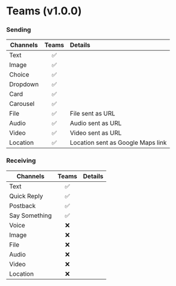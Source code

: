 # Teams (v1.0.0)

### Sending

| Channels | Teams | Details                           |
| -------- | :---: | :-------------------------------- |
| Text     |  ✅   |                                   |
| Image    |  ✅   |                                   |
| Choice   |  ✅   |                                   |
| Dropdown |  ✅   |                                   |
| Card     |  ✅   |                                   |
| Carousel |  ✅   |                                   |
| File     |  ✅   | File sent as URL                  |
| Audio    |  ✅   | Audio sent as URL                 |
| Video    |  ✅   | Video sent as URL                 |
| Location |  ✅   | Location sent as Google Maps link |

### Receiving

| Channels      | Teams | Details |
| ------------- | :---: | :------ |
| Text          |  ✅   |         |
| Quick Reply   |  ✅   |         |
| Postback      |  ✅   |         |
| Say Something |  ✅   |         |
| Voice         |  ❌   |         |
| Image         |  ❌   |         |
| File          |  ❌   |         |
| Audio         |  ❌   |         |
| Video         |  ❌   |         |
| Location      |  ❌   |         |
